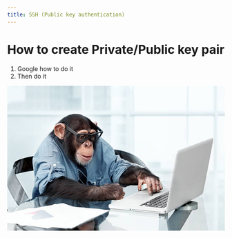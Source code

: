 ```yaml
---
title: SSH (Public key authentication)
---
```


# How to create Private/Public key pair

1. Google how to do it
2. Then do it

![Computer monkey](/assets/images/SSH/monkey.jpg)

